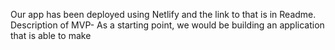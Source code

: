 Our app has been deployed using Netlify and the link to that is in Readme. 
Description of MVP- As a starting point, we would be building an application that is able to make 
